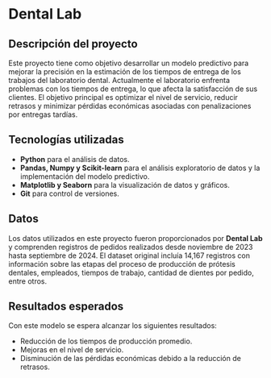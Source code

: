 # Dental Lab 

## Descripción del proyecto

Este proyecto tiene como objetivo desarrollar un modelo predictivo para mejorar la precisión en la estimación de los tiempos de entrega de los trabajos del laboratorio dental. Actualmente el laboratorio enfrenta problemas con los tiempos de entrega, lo que afecta la satisfacción de sus clientes. El objetivo principal es optimizar el nivel de servicio, reducir retrasos y minimizar pérdidas económicas asociadas con penalizaciones por entregas tardías.

## Tecnologías utilizadas

- **Python** para el análisis de datos.
- **Pandas, Numpy y Scikit-learn** para el análisis exploratorio de datos y la implementación del modelo predictivo.
- **Matplotlib y Seaborn** para la visualización de datos y gráficos.
- **Git** para control de versiones.

## Datos

Los datos utilizados en este proyecto fueron proporcionados por **Dental Lab** y comprenden registros de pedidos realizados desde noviembre de 2023 hasta septiembre de 2024. El dataset original incluía 14,167 registros con información sobre las etapas del proceso de producción de prótesis dentales, empleados, tiempos de trabajo, cantidad de dientes por pedido, entre otros. 

## Resultados esperados

Con este modelo se espera alcanzar los siguientes resultados:

- Reducción de los tiempos de producción promedio.
- Mejoras en el nivel de servicio.
- Disminución de las pérdidas económicas debido a la reducción de retrasos.
